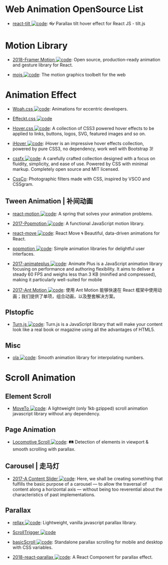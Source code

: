 # Web Animation OpenSource List

- [react-tilt ![code](https://martrix-usa.oss-accelerate.aliyuncs.com/logo/code.svg)](https://github.com/jonathandion/react-tilt): 👓 Parallax tilt hover effect for React JS - tilt.js

# Motion Library

- [2018-Framer Motion ![code](https://martrix-usa.oss-accelerate.aliyuncs.com/logo/code.svg)](https://github.com/framer/motion): Open source, production-ready animation and gesture library for React.

- [mojs ![code](https://martrix-usa.oss-accelerate.aliyuncs.com/logo/code.svg)](https://github.com/mojs/mojs): The motion graphics toolbelt for the web

# Animation Effect

- [Woah.css ![code](https://martrix-usa.oss-accelerate.aliyuncs.com/logo/code.svg)](http://www.joerezendes.com/projects/Woah.css/): Animations for eccentric developers.

- [Effeckt.css ![code](https://martrix-usa.oss-accelerate.aliyuncs.com/logo/code.svg)](https://github.com/h5bp/Effeckt.css)

- [Hover.css ![code](https://martrix-usa.oss-accelerate.aliyuncs.com/logo/code.svg)](https://github.com/IanLunn/Hover): A collection of CSS3 powered hover effects to be applied to links, buttons, logos, SVG, featured images and so on.

- [iHover ![code](https://martrix-usa.oss-accelerate.aliyuncs.com/logo/code.svg)](http://gudh.github.io/ihover/dist/index.html#): iHover is an impressive hover effects collection, powered by pure CSS3, no dependency, work well with Bootstrap 3!

- [cssfx ![code](https://martrix-usa.oss-accelerate.aliyuncs.com/logo/code.svg)](https://cssfx.dev/): A carefully crafted collection designed with a focus on fluidity, simplicity, and ease of use. Powered by CSS with minimal markup. Completely open source and MIT licensed.

- [CssCo](http://www.cssco.co/): Photographic filters made with CSS, inspired by VSCO and CSSgram.

## Tween Animation | 补间动画

- [react-motion ![code](https://martrix-usa.oss-accelerate.aliyuncs.com/logo/code.svg)](https://github.com/chenglou/react-motion): A spring that solves your animation problems.

- [2017-Popmotion ![code](https://martrix-usa.oss-accelerate.aliyuncs.com/logo/code.svg)](https://popmotion.io/): A functional JavaScript motion library.

- [react-move ![code](https://martrix-usa.oss-accelerate.aliyuncs.com/logo/code.svg)](https://github.com/react-tools/react-move): React Move 🌀 Beautiful, data-driven animations for React.

- [popmotion ![code](https://martrix-usa.oss-accelerate.aliyuncs.com/logo/code.svg)](https://github.com/Popmotion/popmotion): Simple animation libraries for delightful user interfaces.

- [2017-animateplus ![code](https://martrix-usa.oss-accelerate.aliyuncs.com/logo/code.svg)](https://github.com/bendc/animateplus): Animate Plus is a JavaScript animation library focusing on performance and authoring flexibility. It aims to deliver a steady 60 FPS and weighs less than 3 KB (minified and compressed), making it particularly well-suited for mobile

- [2017-Ant Motion ![code](https://martrix-usa.oss-accelerate.aliyuncs.com/logo/code.svg)](https://motion.ant.design/): 使用 Ant Motion 能够快速在 React 框架中使用动画；我们提供了单项，组合动画，以及整套解决方案。

## Plstopfic

- [Turn.js ![code](https://martrix-usa.oss-accelerate.aliyuncs.com/logo/code.svg)](http://www.turnjs.com/#samples/magazine2/9): Turn.js is a JavaScript library that will make your content look like a real book or magazine using all the advantages of HTML5.

## Misc

- [ola ![code](https://martrix-usa.oss-accelerate.aliyuncs.com/logo/code.svg)](https://github.com/franciscop/ola): Smooth animation library for interpolating numbers.

# Scroll Animation

## Element Scroll

- [MoveTo ![code](https://martrix-usa.oss-accelerate.aliyuncs.com/logo/code.svg)](https://github.com/hsnaydd/moveTo): A lightweight (only 1kb gzipped) scroll animation javascript library without any dependency.

## Page Animation

- [Locomotive Scroll ![code](https://martrix-usa.oss-accelerate.aliyuncs.com/logo/code.svg)](https://github.com/locomotivemtl/locomotive-scroll): 🛤 Detection of elements in viewport & smooth scrolling with parallax.

## Carousel | 走马灯

- [2017-A Content Slider ![code](https://martrix-usa.oss-accelerate.aliyuncs.com/logo/code.svg)](https://inclusive-components.design/a-content-slider/): Here, we shall be creating something that fulfills the basic purpose of a carousel — to allow the traversal of content along a horizontal axis — without being too reverential about the characteristics of past implementations.

## Parallax

- [rellax ![code](https://martrix-usa.oss-accelerate.aliyuncs.com/logo/code.svg)](https://github.com/dixonandmoe/rellax): Lightweight, vanilla javascript parallax library.

- [ScrollTrigger ![code](https://martrix-usa.oss-accelerate.aliyuncs.com/logo/code.svg)](https://github.com/terwanerik/ScrollTrigger)

- [basicScroll ![code](https://martrix-usa.oss-accelerate.aliyuncs.com/logo/code.svg)](https://github.com/electerious/basicScroll): Standalone parallax scrolling for mobile and desktop with CSS variables.

- [2018-react-parallax ![code](https://martrix-usa.oss-accelerate.aliyuncs.com/logo/code.svg)](https://github.com/RRutsche/react-parallax#readme): A React Component for parallax effect.
